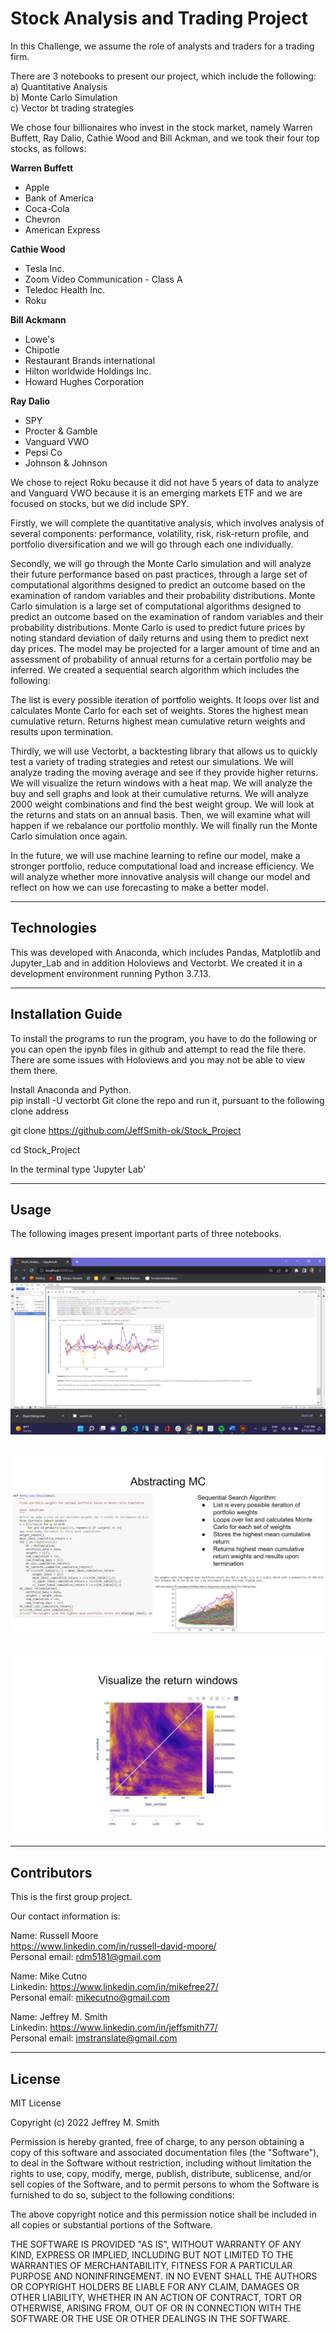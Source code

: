 # Stock Analysis and Trading Project

In this Challenge, we assume the role of analysts and traders for a trading firm.

There are 3 notebooks to present our project, which include the following: </br>
a) Quantitative Analysis </br>
b) Monte Carlo Simulation </br>
c) Vector bt trading strategies

We chose four billionaires who invest in the stock market, namely Warren Buffett, Ray Dalio, Cathie Wood and Bill Ackman, and we took their four top stocks, as follows:

**Warren Buffett**

- Apple
- Bank of America
- Coca-Cola
- Chevron
- American Express

**Cathie Wood**

- Tesla Inc.
- Zoom Video Communication - Class A
- Teledoc Health Inc.
- Roku

**Bill Ackmann**

- Lowe's
- Chipotle
- Restaurant Brands international
- Hilton worldwide Holdings Inc.
- Howard Hughes Corporation

**Ray Dalio**

- SPY
- Procter & Gamble
- Vanguard VWO
- Pepsi Co
- Johnson & Johnson
  </br>

We chose to reject Roku because it did not have 5 years of data to analyze and Vanguard VWO because it is an emerging markets ETF and we are focused on stocks, but we did include SPY.

Firstly, we will complete the quantitative analysis, which involves analysis of several components: performance, volatility, risk, risk-return profile, and portfolio diversification and we will go through each one individually.

Secondly, we will go through the Monte Carlo simulation and will analyze their future performance based on past practices, through a large set of computational algorithms designed to predict an outcome based on the examination of random variables and their probability distributions.
Monte Carlo simulation is a large set of computational algorithms designed to predict an outcome based on the examination of random variables and their probability distributions. Monte Carlo is used to predict future prices by noting standard deviation of daily returns and using them to predict next day prices. The model may be projected for a larger amount of time and an assessment of probability of annual returns for a certain portfolio may be inferred. We created a sequential search algorithm which includes the following:

The list is every possible iteration of portfolio weights.
It loops over list and calculates Monte Carlo for each set of weights.
Stores the highest mean cumulative return.
Returns highest mean cumulative return weights and results upon termination.

Thirdly, we will use Vectorbt, a backtesting library that allows us to quickly test a variety of trading strategies and retest our simulations. We will analyze trading the moving average and see if they provide higher returns. We will visualize the return windows with a heat map. We will analyze the buy and sell graphs and look at their cumulative returns. We will analyze 2000 weight combinations and find the best weight group. We will look at the returns and stats on an annual basis. Then, we will examine what will happen if we rebalance our portfolio monthly. We will finally run the Monte Carlo simulation once again.

In the future, we will use machine learning to refine our model, make a stronger portfolio, reduce computational load and increase efficiency. We will analyze whether more innovative analysis will change our model and reflect on how we can use forecasting to make a better model.

---

## Technologies

This was developed with Anaconda, which includes Pandas, Matplotlib and Jupyter_Lab and in addition Holoviews and Vectorbt. We created it in a development environment running Python 3.7.13.

---

## Installation Guide

To install the programs to run the program, you have to do the following or you can open the ipynb files in github and attempt to read the file there. There are some issues with Holoviews and you may not be able to view them there.

Install Anaconda and Python. </br>
pip install -U vectorbt
Git clone the repo and run it, pursuant to the following clone address

git clone https://github.com/JeffSmith-ok/Stock_Project

cd Stock_Project

In the terminal type 'Jupyter Lab'

---

## Usage

The following images present important parts of three notebooks.

## ![Screenshot of the 60 Day Rolling Beta](images/60_Day_Rolling_Beta.jpeg) </br>

## ![Screenshot of Abstracting_Monte Carlo](images/Abstracting_MC.jpeg) </br>

## ![Screenshot of the Vectorbt Heat Map](images/Heat_Map_Vectorbt.jpeg) </br>

---

## Contributors

This is the first group project.

Our contact information is:

Name: Russell Moore </br>
https://www.linkedin.com/in/russell-david-moore/ </br>
Personal email: rdm5181@gmail.com </br>

Name: Mike Cutno </br>
Linkedin: https://www.linkedin.com/in/mikefree27/ </br>
Personal email: mikecutno@gmail.com </br>

Name: Jeffrey M. Smith </br>
Linkedin: https://www.linkedin.com/in/jeffsmith77/ </br>
Personal email: jmstranslate@gmail.com </br>

---

## License

MIT License

Copyright (c) 2022 Jeffrey M. Smith

Permission is hereby granted, free of charge, to any person obtaining a copy of this software and associated documentation files (the "Software"), to deal in the Software without restriction, including without limitation the rights to use, copy, modify, merge, publish, distribute, sublicense, and/or sell
copies of the Software, and to permit persons to whom the Software is furnished to do so, subject to the following conditions:

The above copyright notice and this permission notice shall be included in all copies or substantial portions of the Software.

THE SOFTWARE IS PROVIDED "AS IS", WITHOUT WARRANTY OF ANY KIND, EXPRESS OR IMPLIED, INCLUDING BUT NOT LIMITED TO THE WARRANTIES OF MERCHANTABILITY, FITNESS FOR A PARTICULAR PURPOSE AND NONINFRINGEMENT. IN NO EVENT SHALL THE AUTHORS OR COPYRIGHT HOLDERS BE LIABLE FOR ANY CLAIM, DAMAGES OR OTHER LIABILITY, WHETHER IN AN ACTION OF CONTRACT, TORT OR OTHERWISE, ARISING FROM, OUT OF OR IN CONNECTION WITH THE SOFTWARE OR THE USE OR OTHER DEALINGS IN THE
SOFTWARE.

```

```
